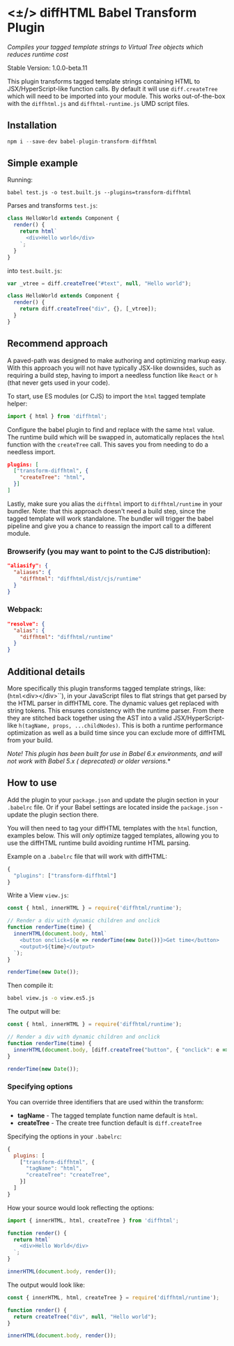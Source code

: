 # <±/> diffHTML Babel Transform Plugin

*Compiles your tagged template strings to Virtual Tree objects which reduces
runtime cost*

Stable Version: 1.0.0-beta.11

This plugin transforms tagged template strings containing HTML to
JSX/HyperScript-like function calls. By default it will use `diff.createTree`
which will need to be imported into your module. This works out-of-the-box with
the `diffhtml.js` and `diffhtml-runtime.js` UMD script files.

## Installation

``` javascript
npm i --save-dev babel-plugin-transform-diffhtml
```

## Simple example

Running:

```
babel test.js -o test.built.js --plugins=transform-diffhtml
```

Parses and transforms `test.js`:

``` js
class HelloWorld extends Component {
  render() {
    return html`
      <div>Hello world</div>
    `;
  }
}
```

into `test.built.js`:

``` js
var _vtree = diff.createTree("#text", null, "Hello world");

class HelloWorld extends Component {
  render() {
    return diff.createTree("div", {}, [_vtree]);
  }
}
```

## Recommend approach

A paved-path was designed to make authoring and optimizing markup easy. With
this approach you will not have typically JSX-like downsides, such as requiring
a build step, having to import a needless function like `React` or `h` (that
never gets used in your code).

To start, use ES modules (or CJS) to import the `html` tagged template helper:

``` js
import { html } from 'diffhtml';
```

Configure the babel plugin to find and replace with the same `html` value. The
runtime build which will be swapped in, automatically replaces the `html`
function with the `createTree` call. This saves you from needing to do a
needless import.

``` json
plugins: [
  ["transform-diffhtml", {
    "createTree": "html",
  }]
]
```

Lastly, make sure you alias the `diffhtml` import to `diffhtml/runtime` in your
bundler. Note: that this approach doesn't need a build step, since the tagged
template will work standalone. The bundler will trigger the babel pipeline and
give you a chance to reassign the import call to a different module.

### Browserify (you may want to point to the CJS distribution):

``` json
"aliasify": {
  "aliases": {
    "diffhtml": "diffhtml/dist/cjs/runtime"
  }
}
```

### Webpack:

``` json
"resolve": {
  "alias": {
    "diffhtml": "diffhtml/runtime"
  }
}
```

## Additional details

More specifically this plugin transforms tagged template strings, like:
(`html`&lt;div&gt;&lt;/div&gt;``), in your JavaScript files to flat strings
that get parsed by the HTML parser in diffHTML core. The dynamic values get
replaced with string tokens. This ensures consistency with the runtime parser.
From there they are stitched back together using the AST into a valid
JSX/HyperScript-like `h(tagName, props, ...childNodes)`. This is both a runtime
performance optimization as well as a build time since you can exclude more of
diffHTML from your build.

**Note!* This plugin has been built for use in Babel 6.x environments, and will
not work with Babel 5.x ( *deprecated*) or older versions.**

## How to use

Add the plugin to your `package.json` and update the plugin section in your
`.babelrc` file. Or if your Babel settings are located inside the
`package.json` - update the plugin section there.

You will then need to tag your diffHTML templates with the `html` function,
examples below. This will *only* optimize tagged templates, allowing you to
use the diffHTML runtime build avoiding runtime HTML parsing.

Example on a `.babelrc` file that will work with diffHTML:


``` javascript
{   
  "plugins": ["transform-diffhtml"]
}
```

Write a View `view.js`:

``` javascript
const { html, innerHTML } = require('diffhtml/runtime');

// Render a div with dynamic children and onclick
function renderTime(time) {
  innerHTML(document.body, html`
    <button onclick=${e => renderTime(new Date())}>Get time</button>
    <output>${time}</output>
  `);
}

renderTime(new Date());
```

Then compile it:

``` sh
babel view.js -o view.es5.js
```

The output will be:

``` js
const { html, innerHTML } = require('diffhtml/runtime');

// Render a div with dynamic children and onclick
function renderTime(time) {
  innerHTML(document.body, [diff.createTree("button", { "onclick": e => renderTime(new Date()) }, [diff.createTree('#text', null, "Get time")]), diff.createTree('#text', null, "\n    "), diff.createTree("output", {}, [diff.createTree(time)])]);
}

renderTime(new Date());
```

### Specifying options

You can override three identifiers that are used within the transform:

- **tagName** - The tagged template function name default is `html`.
- **createTree** - The create tree function default is `diff.createTree`

Specifying the options in your `.babelrc`:

``` javascript
{
  plugins: [
    ["transform-diffhtml", {
      "tagName": "html",
      "createTree": "createTree",
    }]
  ]
}
```

How your source would look reflecting the options:

``` javascript
import { innerHTML, html, createTree } from 'diffhtml';

function render() {
  return html`
    <div>Hello World</div>
  `;
}

innerHTML(document.body, render());
```

The output would look like:

``` js
const { innerHTML, html, createTree } = require('diffhtml/runtime');

function render() {
  return createTree("div", null, "Hello world");
}

innerHTML(document.body, render());
```
